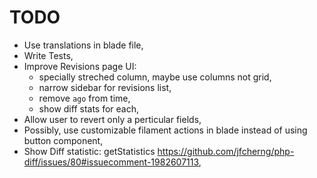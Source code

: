 # TODO

* Use translations in blade file,
* Write Tests,
* Improve Revisions page UI:
    * specially streched column, maybe use columns not grid,
    * narrow sidebar for revisions list,
    * remove `ago` from time,
    * show diff stats for each,
* Allow user to revert only a perticular fields,
* Possibly, use customizable filament actions in blade instead of using button component,
* Show Diff statistic: getStatistics https://github.com/jfcherng/php-diff/issues/80#issuecomment-1982607113,
